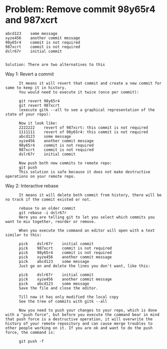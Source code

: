 Problem: Remove commit 98y65r4 and 987xcrt
=======

    abcd123    some message
    xyze456    another commit message
    98y65r4    commit is not required
    987xcrt    commit is not required
    dslr67r    initial commit


    Solution: There are two alternatives to this


Way 1: Revert a commit
    
          It means it will revert that commit and create a new commit for same to keep it in history. 
          You would need to execute it twice (once per commit):

          git revert 98y65r4
          git revert 987xcrt
          (execute gitk --all to see a graphical representation of the state of your repo):

          Now it look like:
          2222222    revert of 987xcrt: this commit is not required
          1111111    revert of 98y65r4: this commit is not required
          abcd123    some message
          xyze456    another commit message
          98y65r4    commit is not required
          987xcrt    commit is not required
          dslr67r    initial commit

          Now push both new commits to remote repo:
          git push
          This solution is safe because it does not make destructive operations on your remote repo.

Way 2: Interactive rebase

          It means it will delete both commit from history, there will be no track if the commit existed or not.

          rebase to an older commit
          git rebase -i dslr67r
          Here you are telling git to let you select which commits you want to mix together, reorder or remove.

          When you execute the command an editor will open with a text similar to this:

          pick    dslr67r    initial commit
          pick    987xcrt    commit is not required
          pick    98y65r4    commit is not required
          pick    xyze456    another commit message
          pick    abcd123    some message
          Just go on and delete the lines you don't want, like this:

          pick    dslr67r    initial commit
          pick    xyze456    another commit message
          pick    abcd123    some message
          Save the file and close the editor.

          Till now it has only modified the local copy 
          See the tree of commits with gitk --all

          Now you need to push your changes to your repo, which is done with a "push force", but before you execute the command bear in mind that push force is a destructive operation, it will overwrite the history of your remote repository and can cause merge troubles to other people working on it. If you are ok and want to do the push force, the command is:

          git push -f
